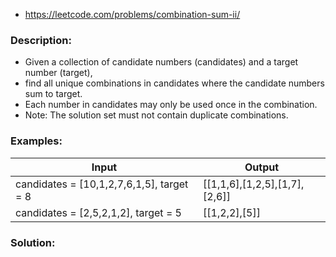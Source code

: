 - https://leetcode.com/problems/combination-sum-ii/




### Description:
- Given a collection of candidate numbers (candidates) and a target number (target), 
- find all unique combinations in candidates where the candidate numbers sum to target.
- Each number in candidates may only be used once in the combination.
- Note: The solution set must not contain duplicate combinations.

 
 
 
 ### Examples:
 |Input|Output|
 |---|---|
 |candidates = [10,1,2,7,6,1,5], target = 8|[[1,1,6],[1,2,5],[1,7],[2,6]]|
 |candidates = [2,5,2,1,2], target = 5|[[1,2,2],[5]]|
 
 
 
 ### Solution:
 
